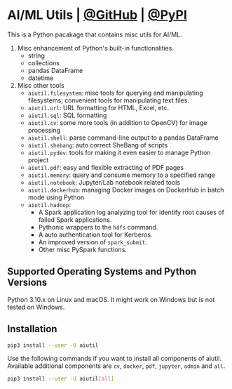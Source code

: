 # AI/ML Utils  |  [@GitHub](https://github.com/legendu-net/aiutil)  |  [@PyPI](https://pypi.org/project/aiutil/)

This is a Python pacakage that contains misc utils for AI/ML.

1. Misc enhancement of Python's built-in functionalities.
    - string
    - collections
    - pandas DataFrame
    - datetime
2. Misc other tools
    - `aiutil.filesystem`: misc tools for querying and manipulating filesystems; convenient tools for manipulating text files.
    - `aiutil.url`: URL formatting for HTML, Excel, etc.
    - `aiutil.sql`: SQL formatting
    - `aiutil.cv`: some more tools (in addition to OpenCV) for image processing
    - `aiutil.shell`: parse command-line output to a pandas DataFrame
    - `aiutil.shebang`: auto correct SheBang of scripts
    - `aiutil.pydev`: tools for making it even easier to manage Python project
    - `aiutil.pdf`: easy and flexible extracting of PDF pages
    - `aiutil.memory`: query and consume memory to a specified range
    - `aiutil.notebook`: Jupyter/Lab notebook related tools
    - `aiutil.dockerhub`: managing Docker images on DockerHub in batch mode using Python
    - `aiutil.hadoop`: 
        - A Spark application log analyzing tool for identify root causes of failed Spark applications.
        - Pythonic wrappers to the `hdfs` command.
        - A auto authentication tool for Kerberos.
        - An improved version of `spark_submit`.
        - Other misc PySpark functions. 
    
## Supported Operating Systems and Python Versions

Python 3.10.x on Linux and macOS.
It might work on Windows but is not tested on Windows.

## Installation

```bash
pip3 install --user -U aiutil
```
Use the following commands if you want to install all components of aiutil. 
Available additional components are `cv`, `docker`, `pdf`, `jupyter`, `admin` and `all`.
```bash
pip3 install --user -U aiutil[all]
```
